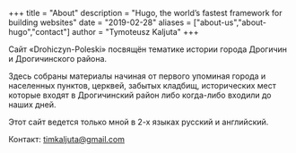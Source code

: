 +++
title = "About"
description = "Hugo, the world’s fastest framework for building websites"
date = "2019-02-28"
aliases = ["about-us","about-hugo","contact"]
author = "Tymoteusz Kaljuta"
+++

Сайт «Drohiczyn-Poleski» посвящён тематике истории города Дрогичин и Дрогичинского района.

Здесь собраны материалы начиная от первого упоминая города и населенных пунктов, церквей, забытых кладбищ, исторических мест которые входят в Дрогичинский район либо когда-либо входили до наших дней.

Этот сайт ведется только мной в 2-х языках русский и английский. 

Контакт:
timkaljuta@gmail.com



